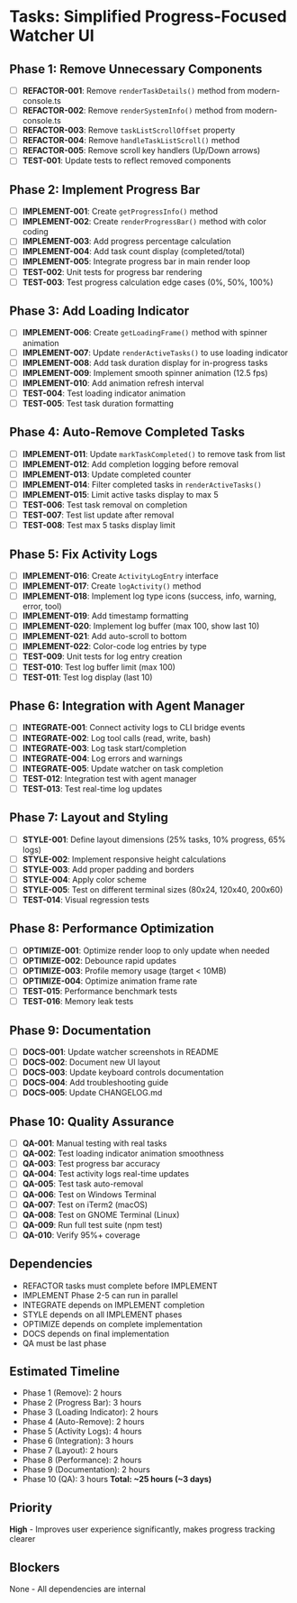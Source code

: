 # Tasks: Simplified Progress-Focused Watcher UI

## Phase 1: Remove Unnecessary Components
- [ ] **REFACTOR-001**: Remove `renderTaskDetails()` method from modern-console.ts
- [ ] **REFACTOR-002**: Remove `renderSystemInfo()` method from modern-console.ts
- [ ] **REFACTOR-003**: Remove `taskListScrollOffset` property
- [ ] **REFACTOR-004**: Remove `handleTaskListScroll()` method
- [ ] **REFACTOR-005**: Remove scroll key handlers (Up/Down arrows)
- [ ] **TEST-001**: Update tests to reflect removed components

## Phase 2: Implement Progress Bar
- [ ] **IMPLEMENT-001**: Create `getProgressInfo()` method
- [ ] **IMPLEMENT-002**: Create `renderProgressBar()` method with color coding
- [ ] **IMPLEMENT-003**: Add progress percentage calculation
- [ ] **IMPLEMENT-004**: Add task count display (completed/total)
- [ ] **IMPLEMENT-005**: Integrate progress bar in main render loop
- [ ] **TEST-002**: Unit tests for progress bar rendering
- [ ] **TEST-003**: Test progress calculation edge cases (0%, 50%, 100%)

## Phase 3: Add Loading Indicator
- [ ] **IMPLEMENT-006**: Create `getLoadingFrame()` method with spinner animation
- [ ] **IMPLEMENT-007**: Update `renderActiveTasks()` to use loading indicator
- [ ] **IMPLEMENT-008**: Add task duration display for in-progress tasks
- [ ] **IMPLEMENT-009**: Implement smooth spinner animation (12.5 fps)
- [ ] **IMPLEMENT-010**: Add animation refresh interval
- [ ] **TEST-004**: Test loading indicator animation
- [ ] **TEST-005**: Test task duration formatting

## Phase 4: Auto-Remove Completed Tasks
- [ ] **IMPLEMENT-011**: Update `markTaskCompleted()` to remove task from list
- [ ] **IMPLEMENT-012**: Add completion logging before removal
- [ ] **IMPLEMENT-013**: Update completed counter
- [ ] **IMPLEMENT-014**: Filter completed tasks in `renderActiveTasks()`
- [ ] **IMPLEMENT-015**: Limit active tasks display to max 5
- [ ] **TEST-006**: Test task removal on completion
- [ ] **TEST-007**: Test list update after removal
- [ ] **TEST-008**: Test max 5 tasks display limit

## Phase 5: Fix Activity Logs
- [ ] **IMPLEMENT-016**: Create `ActivityLogEntry` interface
- [ ] **IMPLEMENT-017**: Create `logActivity()` method
- [ ] **IMPLEMENT-018**: Implement log type icons (success, info, warning, error, tool)
- [ ] **IMPLEMENT-019**: Add timestamp formatting
- [ ] **IMPLEMENT-020**: Implement log buffer (max 100, show last 10)
- [ ] **IMPLEMENT-021**: Add auto-scroll to bottom
- [ ] **IMPLEMENT-022**: Color-code log entries by type
- [ ] **TEST-009**: Unit tests for log entry creation
- [ ] **TEST-010**: Test log buffer limit (max 100)
- [ ] **TEST-011**: Test log display (last 10)

## Phase 6: Integration with Agent Manager
- [ ] **INTEGRATE-001**: Connect activity logs to CLI bridge events
- [ ] **INTEGRATE-002**: Log tool calls (read, write, bash)
- [ ] **INTEGRATE-003**: Log task start/completion
- [ ] **INTEGRATE-004**: Log errors and warnings
- [ ] **INTEGRATE-005**: Update watcher on task completion
- [ ] **TEST-012**: Integration test with agent manager
- [ ] **TEST-013**: Test real-time log updates

## Phase 7: Layout and Styling
- [ ] **STYLE-001**: Define layout dimensions (25% tasks, 10% progress, 65% logs)
- [ ] **STYLE-002**: Implement responsive height calculations
- [ ] **STYLE-003**: Add proper padding and borders
- [ ] **STYLE-004**: Apply color scheme
- [ ] **STYLE-005**: Test on different terminal sizes (80x24, 120x40, 200x60)
- [ ] **TEST-014**: Visual regression tests

## Phase 8: Performance Optimization
- [ ] **OPTIMIZE-001**: Optimize render loop to only update when needed
- [ ] **OPTIMIZE-002**: Debounce rapid updates
- [ ] **OPTIMIZE-003**: Profile memory usage (target < 10MB)
- [ ] **OPTIMIZE-004**: Optimize animation frame rate
- [ ] **TEST-015**: Performance benchmark tests
- [ ] **TEST-016**: Memory leak tests

## Phase 9: Documentation
- [ ] **DOCS-001**: Update watcher screenshots in README
- [ ] **DOCS-002**: Document new UI layout
- [ ] **DOCS-003**: Update keyboard controls documentation
- [ ] **DOCS-004**: Add troubleshooting guide
- [ ] **DOCS-005**: Update CHANGELOG.md

## Phase 10: Quality Assurance
- [ ] **QA-001**: Manual testing with real tasks
- [ ] **QA-002**: Test loading indicator animation smoothness
- [ ] **QA-003**: Test progress bar accuracy
- [ ] **QA-004**: Test activity logs real-time updates
- [ ] **QA-005**: Test task auto-removal
- [ ] **QA-006**: Test on Windows Terminal
- [ ] **QA-007**: Test on iTerm2 (macOS)
- [ ] **QA-008**: Test on GNOME Terminal (Linux)
- [ ] **QA-009**: Run full test suite (npm test)
- [ ] **QA-010**: Verify 95%+ coverage

## Dependencies
- REFACTOR tasks must complete before IMPLEMENT
- IMPLEMENT Phase 2-5 can run in parallel
- INTEGRATE depends on IMPLEMENT completion
- STYLE depends on all IMPLEMENT phases
- OPTIMIZE depends on complete implementation
- DOCS depends on final implementation
- QA must be last phase

## Estimated Timeline
- Phase 1 (Remove): 2 hours
- Phase 2 (Progress Bar): 3 hours
- Phase 3 (Loading Indicator): 2 hours
- Phase 4 (Auto-Remove): 2 hours
- Phase 5 (Activity Logs): 4 hours
- Phase 6 (Integration): 3 hours
- Phase 7 (Layout): 2 hours
- Phase 8 (Performance): 2 hours
- Phase 9 (Documentation): 2 hours
- Phase 10 (QA): 3 hours
**Total: ~25 hours (~3 days)**

## Priority
**High** - Improves user experience significantly, makes progress tracking clearer

## Blockers
None - All dependencies are internal


